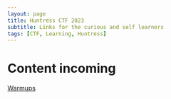 ```yaml
---
layout: page
title: Huntress CTF 2023
subtitle: Links for the curious and self learners
tags: [CTF, Learning, Huntress]
---
```


# Content incoming
[Warmups](assets/writeups/huntress23_warmup.md)